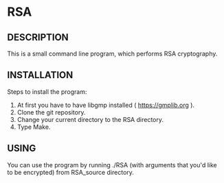 # RSA

DESCRIPTION                                                                                                                           
-----------                                                                                                                         
This is a small command line program, which performs  RSA cryptography.

INSTALLATION                                                                                                                         
------------                                                                                                                           
Steps to install the program:
 1. At first you have to have libgmp installed ( https://gmplib.org ).
 2. Clone the git repository.
 3. Change your current directory to the RSA directory.
 4. Type Make.

USING                                                                                                                                  
-----                                                                                                                                 
You can use the program by running ./RSA (with arguments that you'd like to be encrypted) from RSA_source directory.
